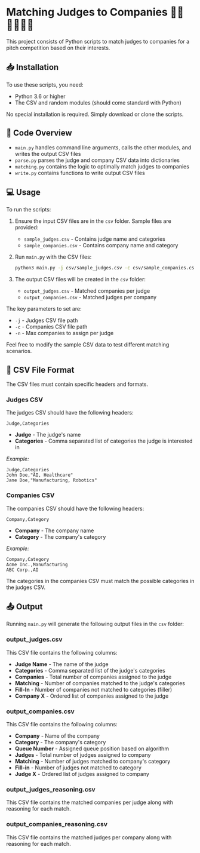 # Matching Judges to Companies 👩‍⚖️👨‍⚖️🤝🏢

This project consists of Python scripts to match judges to companies for a pitch competition based on their interests.

## 📥 Installation

To use these scripts, you need:

- Python 3.6 or higher
- The CSV and random modules (should come standard with Python)

No special installation is required. Simply download or clone the scripts. 

## 📖 Code Overview

- `main.py` handles command line arguments, calls the other modules, and writes the output CSV files
- `parse.py` parses the judge and company CSV data into dictionaries  
- `matching.py` contains the logic to optimally match judges to companies
- `write.py` contains functions to write output CSV files

## 💻 Usage

To run the scripts:

1. Ensure the input CSV files are in the `csv` folder. Sample files are provided:
    - `sample_judges.csv` - Contains judge name and categories
    - `sample_companies.csv` - Contains company name and category
   
2. Run `main.py` with the CSV files:

   ```bash
   python3 main.py -j csv/sample_judges.csv -c csv/sample_companies.csv -n 10
   ```
   
3. The output CSV files will be created in the `csv` folder:
    - `output_judges.csv` - Matched companies per judge  
    - `output_companies.csv` - Matched judges per company
   
The key parameters to set are:

- `-j` - Judges CSV file path
- `-c` - Companies CSV file path 
- `-n` - Max companies to assign per judge

Feel free to modify the sample CSV data to test different matching scenarios.

## 📂 CSV File Format

The CSV files must contain specific headers and formats.

### Judges CSV

The judges CSV should have the following headers:

```
Judge,Categories 
```

- **Judge** - The judge's name
- **Categories** - Comma separated list of categories the judge is interested in

*Example:*

```
Judge,Categories  
John Doe,"AI, Healthcare"
Jane Doe,"Manufacturing, Robotics"
```

### Companies CSV 

The companies CSV should have the following headers:

```
Company,Category
```

- **Company** - The company name
- **Category** - The company's category

*Example:* 

```
Company,Category
Acme Inc.,Manufacturing 
ABC Corp.,AI
```

The categories in the companies CSV must match the possible categories in the judges CSV.

## 📤 Output 

Running `main.py` will generate the following output files in the `csv` folder:

### output_judges.csv

This CSV file contains the following columns:

- **Judge Name** - The name of the judge
- **Categories** - Comma separated list of the judge's categories
- **Companies** - Total number of companies assigned to the judge  
- **Matching** - Number of companies matched to the judge's categories
- **Fill-In** - Number of companies not matched to categories (filler)
- **Company X** - Ordered list of companies assigned to the judge

### output_companies.csv

This CSV file contains the following columns:

- **Company** - Name of the company
- **Category** - The company's category
- **Queue Number** - Assigned queue position based on algorithm
- **Judges** - Total number of judges assigned to company
- **Matching** - Number of judges matched to company's category 
- **Fill-in** - Number of judges not matched to category
- **Judge X** - Ordered list of judges assigned to company

### output_judges_reasoning.csv

This CSV file contains the matched companies per judge along with reasoning for each match.

### output_companies_reasoning.csv

This CSV file contains the matched judges per company along with reasoning for each match.